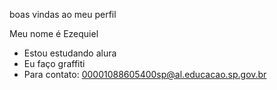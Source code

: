 boas vindas ao meu perfil

Meu nome é Ezequiel

- Estou estudando alura
- Eu faço graffiti
- Para contato: 00001088605400sp@al.educacao.sp.gov.br

